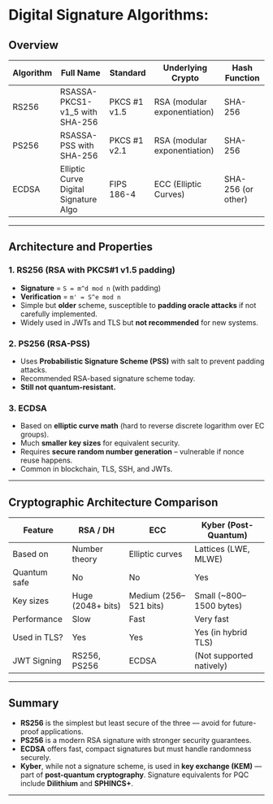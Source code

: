 #  Digital Signature Algorithms: 
##  Overview

| **Algorithm** | **Full Name**                          | **Standard** | **Underlying Crypto**    | **Hash Function** |
|---------------|----------------------------------------|--------------|---------------------------|-------------------|
| RS256         | RSASSA-PKCS1-v1_5 with SHA-256         | PKCS #1 v1.5 | RSA (modular exponentiation) | SHA-256           |
| PS256         | RSASSA-PSS with SHA-256                | PKCS #1 v2.1 | RSA (modular exponentiation) | SHA-256           |
| ECDSA         | Elliptic Curve Digital Signature Algo  | FIPS 186-4   | ECC (Elliptic Curves)     | SHA-256 (or other)|

---

##  Architecture and Properties

### 1. RS256 (RSA with PKCS#1 v1.5 padding)
- **Signature** = `S = m^d mod n` (with padding)
- **Verification** = `m' = S^e mod n`
- Simple but **older** scheme, susceptible to **padding oracle attacks** if not carefully implemented.
- Widely used in JWTs and TLS but **not recommended** for new systems.

### 2. PS256 (RSA-PSS)
- Uses **Probabilistic Signature Scheme (PSS)** with salt to prevent padding attacks.
- Recommended RSA-based signature scheme today.
- **Still not quantum-resistant.**

### 3. ECDSA
- Based on **elliptic curve math** (hard to reverse discrete logarithm over EC groups).
- Much **smaller key sizes** for equivalent security.
- Requires **secure random number generation** – vulnerable if nonce reuse happens.
- Common in blockchain, TLS, SSH, and JWTs.

---

##  Cryptographic Architecture Comparison

| **Feature**   | **RSA / DH**      | **ECC**             | **Kyber (Post-Quantum)** |
|---------------|-------------------|----------------------|---------------------------|
| Based on      | Number theory      | Elliptic curves      | Lattices (LWE, MLWE)      |
| Quantum safe  |  No              |  No                |  Yes                    |
| Key sizes     |  Huge (2048+ bits)|  Medium (256–521 bits) |  Small (~800–1500 bytes) |
| Performance   |  Slow            |  Fast              |  Very fast              |
| Used in TLS?  |  Yes             |  Yes               |  Yes (in hybrid TLS)    |
| JWT Signing   |  RS256, PS256    |  ECDSA             |  (Not supported natively) |

---

##  Summary

- **RS256** is the simplest but least secure of the three — avoid for future-proof applications.
- **PS256** is a modern RSA signature with stronger security guarantees.
- **ECDSA** offers fast, compact signatures but must handle randomness securely.
- **Kyber**, while not a signature scheme, is used in **key exchange (KEM)** — part of **post-quantum cryptography**. Signature equivalents for PQC include **Dilithium** and **SPHINCS+**.

---
